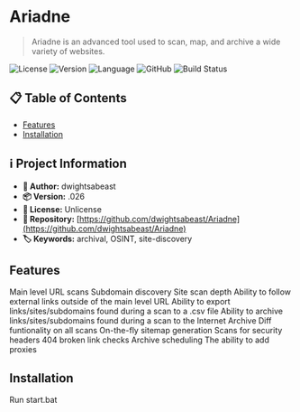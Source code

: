 # Ariadne

> Ariadne is an advanced tool used to scan, map, and archive a wide variety of websites.

![License](https://img.shields.io/badge/license-Unlicense-green) ![Version](https://img.shields.io/badge/version-.026-blue) ![Language](https://img.shields.io/badge/language-HTML-yellow) ![GitHub](https://img.shields.io/badge/GitHub-dwightsabeast/Ariadne-black?logo=github) ![Build Status](https://img.shields.io/github/actions/workflow/status/dwightsabeast/Ariadne/ci.yml?branch=main)

## 📋 Table of Contents

- [Features](#features)
- [Installation](#installation)

## ℹ️ Project Information

- **👤 Author:** dwightsabeast
- **📦 Version:** .026
- **📄 License:** Unlicense
- **📂 Repository:** [https://github.com/dwightsabeast/Ariadne](https://github.com/dwightsabeast/Ariadne)
- **🏷️ Keywords:** archival, OSINT, site-discovery

## Features

Main level URL scans
Subdomain discovery
Site scan depth 
Ability to follow external links outside of the main level URL
Ability to export links/sites/subdomains found during a scan to a .csv file
Ability to archive links/sites/subdomains found during a scan to the Internet Archive
Diff funtionality on all scans 
On-the-fly sitemap generation
Scans for security headers
404 broken link checks
Archive scheduling 
The ability to add proxies

## Installation

Run start.bat

